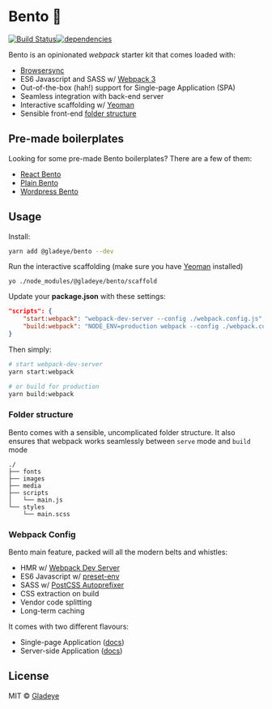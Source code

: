 # Bento 🍱

[![Build Status](https://travis-ci.org/gladeye/bento.svg?branch=master)](https://travis-ci.org/gladeye/bento)[![dependencies](https://david-dm.org/gladeye/bento.svg?theme=shields.io)](https://david-dm.org/gladeye/bento)

Bento is an opinionated *webpack* starter kit that comes loaded with:

- [Browsersync](https://www.browsersync.io/)
- ES6 Javascript and SASS w/ [Webpack 3](https://webpack.js.org)
- Out-of-the-box (hah!) support for Single-page Application (SPA)
- Seamless integration with back-end server
- Interactive scaffolding w/ [Yeoman](http://yeoman.io/)
- Sensible front-end [folder structure](#folder-structure)

## Pre-made boilerplates

Looking for some pre-made Bento boilerplates? There are a few of them:

- [React Bento](https://github.com/gladeye/react-bento)
- [Plain Bento](https://github.com/gladeye/plain-bento)
- [Wordpress Bento](https://github.com/gladeye/blueprint)


## Usage

Install:

```bash
yarn add @gladeye/bento --dev
```

Run the interactive scaffolding (make sure you have [Yeoman](http://yeoman.io/) installed)

```
yo ./node_modules/@gladeye/bento/scaffold
```

Update your **package.json** with these settings:

```json
"scripts": {
    "start:webpack": "webpack-dev-server --config ./webpack.config.js",
    "build:webpack": "NODE_ENV=production webpack --config ./webpack.config.js"
}
```

Then simply:

```bash
# start webpack-dev-server
yarn start:webpack

# or build for production
yarn build:webpack
```

### Folder structure

Bento comes with a sensible, uncomplicated folder structure. It also ensures that webpack works seamlessly between `serve` mode and `build` mode

```
./
├── fonts
├── images
├── media
├── scripts
│   └── main.js
└── styles
    └── main.scss
```

### Webpack Config

Bento main feature, packed will all the modern belts and whistles:

- HMR w/ [Webpack Dev Server](https://github.com/webpack/webpack-dev-server)
- ES6 Javascript w/ [preset-env](https://github.com/babel/babel-preset-env)
- SASS w/ [PostCSS Autoprefixer](https://github.com/postcss/autoprefixer)
- CSS extraction on build
- Vendor code splitting
- Long-term caching

It comes with two different flavours:

- Single-page Application ([docs](./example/single-page-app/webpack.config.js))
- Server-side Application ([docs](./example/server-side-app/webpack.config.js))

## License

MIT © [Gladeye](https://gladeye.com)

